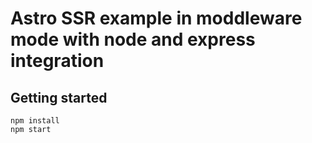# Astro SSR example in moddleware mode with node and express integration

## Getting started

```
npm install
npm start
```